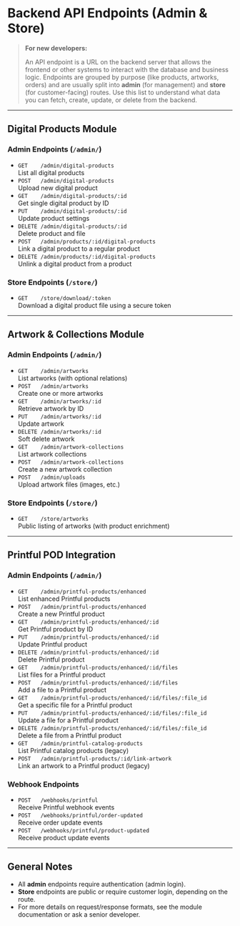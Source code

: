# Backend API Endpoints (Admin & Store)

> **For new developers:**
> 
> An API endpoint is a URL on the backend server that allows the frontend or other systems to interact with the database and business logic. Endpoints are grouped by purpose (like products, artworks, orders) and are usually split into **admin** (for management) and **store** (for customer-facing) routes. Use this list to understand what data you can fetch, create, update, or delete from the backend.

---

## Digital Products Module

### Admin Endpoints (`/admin/`)
- `GET    /admin/digital-products`  
  List all digital products
- `POST   /admin/digital-products`  
  Upload new digital product
- `GET    /admin/digital-products/:id`  
  Get single digital product by ID
- `PUT    /admin/digital-products/:id`  
  Update product settings
- `DELETE /admin/digital-products/:id`  
  Delete product and file
- `POST   /admin/products/:id/digital-products`  
  Link a digital product to a regular product
- `DELETE /admin/products/:id/digital-products`  
  Unlink a digital product from a product

### Store Endpoints (`/store/`)
- `GET    /store/download/:token`  
  Download a digital product file using a secure token

---

## Artwork & Collections Module

### Admin Endpoints (`/admin/`)
- `GET    /admin/artworks`  
  List artworks (with optional relations)
- `POST   /admin/artworks`  
  Create one or more artworks
- `GET    /admin/artworks/:id`  
  Retrieve artwork by ID
- `PUT    /admin/artworks/:id`  
  Update artwork
- `DELETE /admin/artworks/:id`  
  Soft delete artwork
- `GET    /admin/artwork-collections`  
  List artwork collections
- `POST   /admin/artwork-collections`  
  Create a new artwork collection
- `POST   /admin/uploads`  
  Upload artwork files (images, etc.)

### Store Endpoints (`/store/`)
- `GET    /store/artworks`  
  Public listing of artworks (with product enrichment)

---

## Printful POD Integration

### Admin Endpoints (`/admin/`)
- `GET    /admin/printful-products/enhanced`  
  List enhanced Printful products
- `POST   /admin/printful-products/enhanced`  
  Create a new Printful product
- `GET    /admin/printful-products/enhanced/:id`  
  Get Printful product by ID
- `PUT    /admin/printful-products/enhanced/:id`  
  Update Printful product
- `DELETE /admin/printful-products/enhanced/:id`  
  Delete Printful product
- `GET    /admin/printful-products/enhanced/:id/files`  
  List files for a Printful product
- `POST   /admin/printful-products/enhanced/:id/files`  
  Add a file to a Printful product
- `GET    /admin/printful-products/enhanced/:id/files/:file_id`  
  Get a specific file for a Printful product
- `PUT    /admin/printful-products/enhanced/:id/files/:file_id`  
  Update a file for a Printful product
- `DELETE /admin/printful-products/enhanced/:id/files/:file_id`  
  Delete a file from a Printful product
- `GET    /admin/printful-catalog-products`  
  List Printful catalog products (legacy)
- `POST   /admin/printful-products/:id/link-artwork`  
  Link an artwork to a Printful product (legacy)

### Webhook Endpoints
- `POST   /webhooks/printful`  
  Receive Printful webhook events
- `POST   /webhooks/printful/order-updated`  
  Receive order update events
- `POST   /webhooks/printful/product-updated`  
  Receive product update events

---

## General Notes
- All **admin** endpoints require authentication (admin login).
- **Store** endpoints are public or require customer login, depending on the route.
- For more details on request/response formats, see the module documentation or ask a senior developer. 